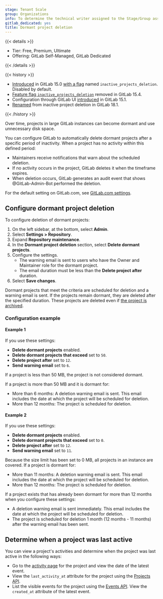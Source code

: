 ```yaml
---
stage: Tenant Scale
group: Organizations
info: To determine the technical writer assigned to the Stage/Group associated with this page, see https://handbook.gitlab.com/handbook/product/ux/technical-writing/#assignments
gitlab_dedicated: yes
title: Dormant project deletion
---
```


{{< details >}}

- Tier: Free, Premium, Ultimate
- Offering: GitLab Self-Managed, GitLab Dedicated

{{< /details >}}

{{< history >}}

- [Introduced](https://gitlab.com/gitlab-org/gitlab/-/merge_requests/85689) in GitLab 15.0 [with a flag](feature_flags/_index.md) named `inactive_projects_deletion`. Disabled by default.
- [Feature flag `inactive_projects_deletion`](https://gitlab.com/gitlab-org/gitlab/-/merge_requests/96803) removed in GitLab 15.4.
- Configuration through GitLab UI [introduced](https://gitlab.com/gitlab-org/gitlab/-/merge_requests/85575) in GitLab 15.1.
- [Renamed](https://gitlab.com/gitlab-org/gitlab/-/work_items/533275) from inactive project deletion in GitLab 18.1.

{{< /history >}}

Over time, projects in large GitLab instances can become dormant and use unnecessary disk space.

You can configure GitLab to automatically delete dormant projects after a specific period of inactivity.
When a project has no activity within this defined period:

- Maintainers receive notifications that warn about the scheduled deletion.
- If no activity occurs in the project, GitLab deletes it when the timeframe expires.
- When deletion occurs, GitLab generates an audit event that shows @GitLab-Admin-Bot performed the deletion.

For the default setting on GitLab.com, see [GitLab.com settings](../user/gitlab_com/_index.md#dormant-project-deletion).

## Configure dormant project deletion

To configure deletion of dormant projects:

1. On the left sidebar, at the bottom, select **Admin**.
1. Select **Settings > Repository**.
1. Expand **Repository maintenance**.
1. In the **Dormant project deletion** section, select **Delete dormant projects**.
1. Configure the settings.
   - The warning email is sent to users who have the Owner and Maintainer role for the dormant project.
   - The email duration must be less than the **Delete project after** duration.
1. Select **Save changes**.

Dormant projects that meet the criteria are scheduled for deletion and a warning email is sent. If the
projects remain dormant, they are deleted after the specified duration. These projects are deleted even if
[the project is archived](../user/project/working_with_projects.md#archive-a-project).

### Configuration example

#### Example 1

If you use these settings:

- **Delete dormant projects** enabled.
- **Delete dormant projects that exceed** set to `50`.
- **Delete project after** set to `12`.
- **Send warning email** set to `6`.

If a project is less than 50 MB, the project is not considered dormant.

If a project is more than 50 MB and it is dormant for:

- More than 6 months: A deletion warning email is sent. This email includes the date at which the project will be scheduled for deletion.
- More than 12 months: The project is scheduled for deletion.

#### Example 2

If you use these settings:

- **Delete dormant projects** enabled.
- **Delete dormant projects that exceed** set to `0`.
- **Delete project after** set to `12`.
- **Send warning email** set to `11`.

Because the size limit has been set to 0 MB, all projects in an instance are covered.
If a project is dormant for:

- More than 11 months: A deletion warning email is sent. This email includes the date at which the project will be scheduled for deletion.
- More than 12 months: The project is scheduled for deletion.

If a project exists that has already been dormant for more than 12 months when you configure these settings:

- A deletion warning email is sent immediately. This email includes the date at which the project will be scheduled for deletion.
- The project is scheduled for deletion 1 month (12 months - 11 months) after the warning email has been sent.

## Determine when a project was last active

You can view a project's activities and determine when the project was last active in the following ways:

- Go to the [activity page](../user/project/working_with_projects.md#view-project-activity) for the project and view
  the date of the latest event.
- View the `last_activity_at` attribute for the project using the [Projects API](../api/projects.md).
- List the visible events for the project using the [Events API](../api/events.md#list-all-visible-events-for-a-project).
  View the `created_at` attribute of the latest event.
